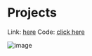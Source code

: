 # Projects

Link: [here](https://jade-dodol-96000b.netlify.app/)
Code: [click here](https://bolt.new/~/sb1-cyprzs)

![image](https://github.com/user-attachments/assets/696796df-d61f-40cc-97ca-a8335f6be3af)
